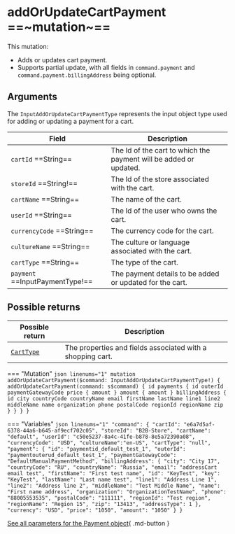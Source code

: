 # addOrUpdateCartPayment ==~mutation~==

This mutation:

* Adds or updates cart payment. 
* Supports partial update, with all fields in `command.payment` and `command.payment.billingAddress` being optional.

## Arguments

The `InputAddOrUpdateCartPaymentType` represents the input object type used for adding or updating a payment for a cart.

| Field                               | Description                                                      |
|-------------------------------------|------------------------------------------------------------------|
| `cartId` ==String==                 | The Id of the cart to which the payment will be added or updated.   |
| `storeId` ==String!==               | The Id of the store associated with the cart.                       |
| `cartName` ==String==               | The name of the cart.                                              |
| `userId` ==String==                 | The Id of the user who owns the cart.                               |
| `currencyCode` ==String==           | The currency code for the cart.                                    |
| `cultureName` ==String==            | The culture or language associated with the cart.                   |
| `cartType` ==String==               | The type of the cart.                                              |
| `payment` ==InputPaymentType!==     | The payment details to be added or updated for the cart.           |

## Possible returns

| Possible return                                          	| Description                                                 	|
|---------------------------------------------------------	|------------------------------------------------------------	|
| [`CartType`](../objects/cart-type.md)                   	|  The properties and fields associated with a shopping cart.  	|


=== "Mutation"
    ```json linenums="1"
    mutation addOrUpdateCartPayment($command: InputAddOrUpdateCartPaymentType!) {
      addOrUpdateCartPayment(command: s$command) {
        id
        payments {
          id
          outerId
          paymentGatewayCode
          price {
            amount
          }
          amount {
            amount
          }
          billingAddress {
            id
            city
            countryCode
            countryName
            email
            firstName
            lastName
            line1
            line2
            middleName
            name
            organization
            phone
            postalCode
            regionId
            regionName
            zip
          }
        }
      }
    }
    ```

=== "Variables"
    ```json linenums="1"
    "command": {
      "cartId": "e6a7d5af-6378-44a6-b645-af9ecf702c05",
      "storeId": "B2B-Store",
      "cartName": "default",
      "userId": "c50e5237-8a4c-41fe-b878-8e5a72390a08",
        "currencyCode": "USD",
        "cultureName":"en-US",
      "cartType": "null",
      "payment": {
        "id": "paymentid_default_test_1",
        "outerId": "paymentouterud_default_test_1",
        "paymentGatewayCode": "DefaultManualPaymentMethod",
            "billingAddress": {
            "city": "City 17",
            "countryCode": "RU",
            "countryName": "Russia",
            "email": "addressCart email test",
            "firstName": "First test name",
            "id": "KeyTest",
            "key": "KeyTest",
            "lastName": "Last name test",
            "line1": "Address Line 1",
            "line2": "Address line 2",
            "middleName": "Test Middle Name",
            "name": "First name address",
            "organization": "OrganizationTestName",
            "phone": "88005553535",
            "postalCode": "111111",
            "regionId": "Test region",
            "regionName": "Region 15",
            "zip": "13413",
            "addressType": 1
            },
        "currency": "USD",
        "price": "1050",
        "amount": "1050"
      }
    }
    ```

[See all parameters for the Payment object](https://github.com/VirtoCommerce/vc-module-experience-api/blob/dev/src/XPurchase/VirtoCommerce.XPurchase/Schemas/InputPaymentType.cs){ .md-button }